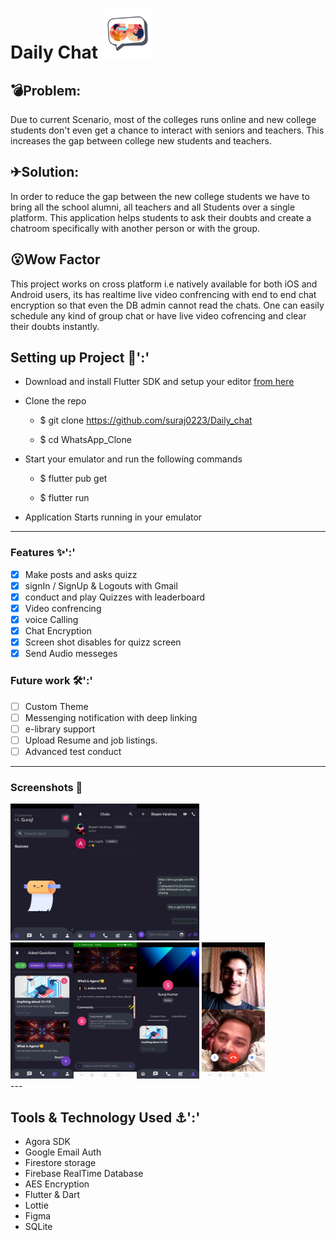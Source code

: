 # Daily Chat <img src="assets/images/appicon.png" width="80" height="80"/>

## 💣Problem:
Due to current Scenario, most of the colleges runs online and new college students don't even get a chance to interact with seniors and teachers. This increases the gap between college new students and teachers. 

## ✈Solution:
In order to reduce the gap between the new college students we have to bring all the school alumni, all teachers and all Students over a single platform. This application helps students to ask their doubts and create a chatroom specifically with another person or with the group. 

## 😮Wow Factor
This project works on cross platform i.e natively available for both iOS and Android users, its has realtime live video confrencing with end to end chat encryption so that even the DB admin cannot read the chats. One can easily schedule any kind of group chat or have live video cofrencing and clear their doubts instantly. 

## Setting up Project 🌟':'

- Download and install Flutter SDK and setup your editor [from here](https://flutter.dev/docs/get-started/install/windows)

- Clone the repo
  
  - $ git clone https://github.com/suraj0223/Daily_chat

  - $ cd WhatsApp_Clone

- Start your emulator and run the following commands

  - $ flutter pub get

  - $ flutter run

- Application Starts running in your emulator

---

### Features ✨':'

- [X] Make posts and asks quizz
- [x] signIn / SignUp & Logouts with Gmail
- [x] conduct and play Quizzes with leaderboard
- [X] Video confrencing
- [X] voice Calling
- [X] Chat Encryption
- [X] Screen shot disables for quizz screen
- [X] Send Audio messeges

### Future work 🛠':'

- [ ] Custom Theme
- [ ] Messenging notification with deep linking 
- [ ] e-library support
- [ ] Upload Resume and job listings.
- [ ] Advanced test conduct

---

### Screenshots 📸

<div> 
<img src='assets/images/screenshot1.jpg' align='left' width='20%'>
<img src='assets/images/screenshot2.jpg' align='left' width='20%'>
<img src='assets/images/screenshot3.jpg' width='20%'>
</div>

<div> 
<img src='assets/images/screenshot4.jpg' align='left' width='20%'>
<img src='assets/images/screenshot5.jpg' align='left' width='20%'>
<img src='assets/images/screenshot6.jpg' align='' width='20%'>
<img src='assets/images/video_confrencing.jpg' align='' width='20%'>
</div>
---

## Tools & Technology Used ⚓':'

- Agora SDK
- Google Email Auth
- Firestore storage
- Firebase RealTime Database
- AES Encryption
- Flutter & Dart
- Lottie
- Figma 
- SQLite

